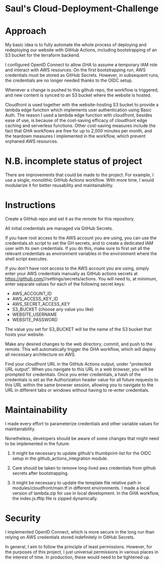 # Saul's Cloud-Deployment-Challenge

# Approach

My basic idea is to fully automate the whole process of deploying and redeploying our website with GitHub Actions, including bootstrapping of an S3 bucket for the terraform backend.

I configured OpenID Connect to allow GHA to assume a temporary IAM role and interact with AWS resources.
On the first bootstrapping run, AWS credentials must be stored as GitHub Secrets. However, in subsequent runs, the credentials are no longer needed thanks to the OIDC setup.

Whenever a change is pushed to this github repo, the workflow is triggered, and new content is synced to an S3 bucket where the website is hosted.

Cloudfront is used together with the website-hosting S3 bucket to provide a lambda edge function which implements user authentication using Basic Auth. The reason I used a lambda edge function with cloudfront, besides ease of use, is because of the cost-saving efficacy of cloudfront edge caching and serverless functions. Other cost-saving measures include the fact that GHA workflows are free for up to 2,000 minutes per month, and the teardown measures I implemented in the workflow, which prevent orphaned AWS resources.

# N.B. incomplete status of project

There are improvements that could be made to the project. For example, I use a single, monolithic GitHub Actions workflow. With more time, I would modularize it for better reusability and maintainability.

# Instructions

Create a GitHub repo and set it as the remote for this repository.

All initial credentials are managed via GitHub Secrets.

If you have root access to the AWS account you are using, you can use the credentials.sh script to set the GH secrets, and to create a dedicated IAM user with its own credentials. If you do this, make sure to first set all the relevant credentials as environment variables in the environment where the shell script executes.

If you don't have root access to the AWS account you are using, simply enter your AWS credentials manually as GitHub actions secrets at https://github.com/<username>/<repo-name>/settings/secrets/actions. You will need to, at minimum, enter separate values for each of the following secret keys:

- AWS_ACCOUNT_ID
- AWS_ACCESS_KEY_ID
- AWS_SECRET_ACCESS_KEY
- S3_BUCKET (choose any value you like)
- WEBSITE_USERNAME
- WEBSITE_PASSWORD

 The value you set for S3_BUCKET will be the name of the S3 bucket that hosts your website.

Make any desired changes to the web directory, commit, and push to the remote. This will automatically trigger the GHA workflow, which will deploy all necessary architecture on AWS. 

Find your cloudfront URL in the GitHub Actions output, under "protected URL output". When you navigate to this URL in a web browser, you will be prompted for credentials. Once you enter credentials, a hash of the credentials is set as the Authorization header value for all future requests to this URL within the same browser session, allowing you to navigate to the URL in different tabs or windows without having to re-enter credentials.

# Maintainability

I made every effort to parameterize credentials and other variable values for maintainability.

Nonetheless, developers should be aware of some changes that might need to be implemented in the future:

1. It might be necessary to update github's thumbprint-list for the OIDC setup in the github_actions_integration module.
 
2. Care should be taken to remove long-lived aws credentials from github secrets after bootstrapping.

3. It might be necessary to update the template file relative path in modules/cloudfront/main.tf in different environments. I made a local version of lambda.zip for use in local development. In the GHA workflow, the index.js.tftlp file is zipped dynamically.

# Security

I implemented OpenID Connect, which is more secure in the long run than relying on AWS credentials stored indefinitely in GitHub Secrets.

In general, I aim to follow the principle of least permissions. However, for the purposes of this project, I just universal permissions in various places in the interest of time. In production, these would need to be tightened up.

